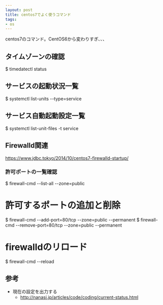 ```yaml
---
layout: post
title: centos7でよく使うコマンド
tags: 
- os
---
```

centos7のコマンド。CentOS6から変わりすぎ、、、
<!-- more -->

## タイムゾーンの確認
$ timedatectl status

## サービスの起動状況一覧
$ systemctl list-units --type=service

## サービス自動起動設定一覧
$ systemctl list-unit-files -t service

## Firewalld関連
https://www.jdbc.tokyo/2014/10/centos7-firewalld-startup/
### 許可ポートの一覧確認
$ firewall-cmd --list-all --zone=public

# 許可するポートの追加と削除
$ firewall-cmd --add-port=80/tcp --zone=public --permanent
$ firewall-cmd --remove-port=80/tcp --zone=public --permanent

# firewalldのリロード
$ firewall-cmd --reload

## 参考
- 現在の設定を出力する
  - http://nanasi.jp/articles/code/coding/current-status.html
